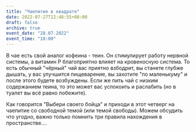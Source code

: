 ```yaml
---
title: "Чаепитие в квадрате"
date: 2022-07-27T12:48:55+08:00
draft: false
archive: true
event_date: "28.07.2022"
event_time: "18:00"
---
```

В чае есть свой аналог кофеина - теин. Он стимулирует работу нервной системы, а витамин P благоприятно влияет на кровеносную система. То есть обычный "чёрный" чай вас приятно взбодрит, вы станете глубже дышать, у вас улучшится пищеварение, вы захотите "по маленькуму" и после этого будете возбуждены. Если же пить чай с низким содержанием теина, то это может вас успокоить и раслабить (но в туалет вы всё равно побежите).

Как говорится "Выбери своего бойца" и приходи в этот четверг на чаепитие со свободной темой (или темой свободы). Можем обсудить что угодно, важно только помнить три правила нахождения в пространстве....